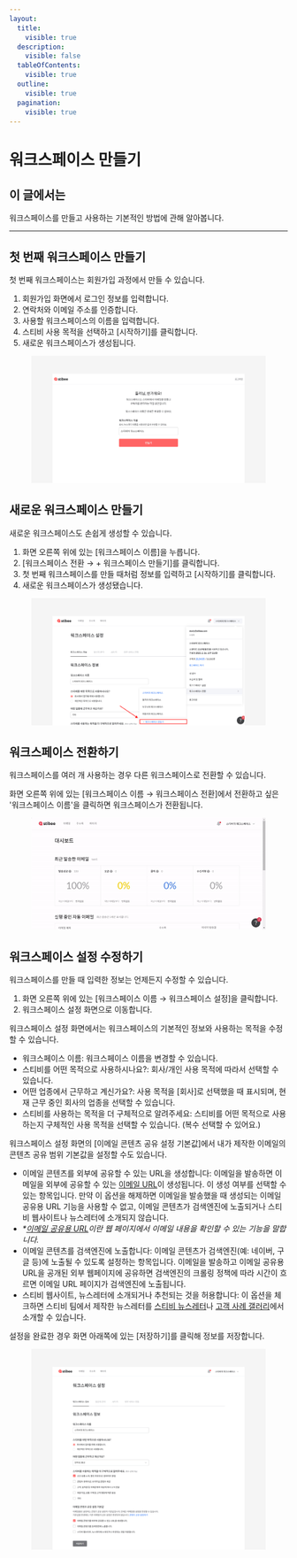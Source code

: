 ```yaml
---
layout:
  title:
    visible: true
  description:
    visible: false
  tableOfContents:
    visible: true
  outline:
    visible: true
  pagination:
    visible: true
---
```


# 워크스페이스 만들기

## 이 글에서는 <a href="#h_01hnhsz7qm3fcpzz6qh2eyxnpk" id="h_01hnhsz7qm3fcpzz6qh2eyxnpk"></a>

워크스페이스를 만들고 사용하는 기본적인 방법에 관해 알아봅니다.

***

## 첫 번째 워크스페이스 만들기

첫 번째 워크스페이스는 회원가입 과정에서 만들 수 있습니다.

1. 회원가입 화면에서 로그인 정보를 입력합니다.
2. 연락처와 이메일 주소를 인증합니다.
3. 사용할 워크스페이스의 이름을 입력합니다.
4. 스티비 사용 목적을 선택하고 \[시작하기]를 클릭합니다.
5. 새로운 워크스페이스가 생성됩니다.

<figure><img src="../../.gitbook/assets/image (57).png" alt=""><figcaption></figcaption></figure>



## 새로운 워크스페이스 만들기

새로운 워크스페이스도 손쉽게 생성할 수 있습니다.

1. 화면 오른쪽 위에 있는 \[워크스페이스 이름]을 누릅니다.
2. \[워크스페이스 전환 → + 워크스페이스 만들기]를 클릭합니다.
3. 첫 번째 워크스페이스를 만들 때처럼 정보를 입력하고 \[시작하기]를 클릭합니다.
4. 새로운 워크스페이스가 생성됐습니다.

<figure><img src="../../.gitbook/assets/image (58).png" alt=""><figcaption></figcaption></figure>



## 워크스페이스 전환하기 <a href="#h_01gt1ey5v6dzsz8hzn3arnvz2v" id="h_01gt1ey5v6dzsz8hzn3arnvz2v"></a>

워크스페이스를 여러 개 사용하는 경우 다른 워크스페이스로 전환할 수 있습니다.

화면 오른쪽 위에 있는 \[워크스페이스 이름 → 워크스페이스 전환]에서 전환하고 싶은 '워크스페이스 이름'을 클릭하면 워크스페이스가 전환됩니다.

<figure><img src="../../.gitbook/assets/stibee-workspace-change.gif" alt=""><figcaption></figcaption></figure>



## 워크스페이스 설정 수정하기 <a href="#h_01gt1ey9zh79b8atre5nwdkawn" id="h_01gt1ey9zh79b8atre5nwdkawn"></a>

워크스페이스를 만들 때 입력한 정보는 언제든지 수정할 수 있습니다.&#x20;

1. 화면 오른쪽 위에 있는 \[워크스페이스 이름 → 워크스페이스 설정]을 클릭합니다.
2. 워크스페이스 설정 화면으로 이동합니다.&#x20;

워크스페이스 설정 화면에서는 워크스페이스의 기본적인 정보와 사용하는 목적을 수정할 수 있습니다.

* 워크스페이스 이름: 워크스페이스 이름을 변경할 수 있습니다.
* 스티비를 어떤 목적으로 사용하시나요?: 회사/개인 사용 목적에 따라서 선택할 수 있습니다.
* 어떤 업종에서 근무하고 계신가요?: 사용 목적을 \[회사]로 선택했을 때 표시되며, 현재 근무 중인 회사의 업종을 선택할 수 있습니다.
* 스티비를 사용하는 목적을 더 구체적으로 알려주세요: 스티비를 어떤 목적으로 사용하는지 구체적인 사용 목적을 선택할 수 있습니다. (복수 선택할 수 있어요.)



워크스페이스 설정 화면의 \[이메일 콘텐츠 공유 설정 기본값]에서 내가 제작한 이메일의 콘텐츠 공유 범위 기본값을 설정할 수도 있습니다.

* 이메일 콘텐츠를 외부에 공유할 수 있는 URL을 생성합니다: 이메일을 발송하면 이메일을 외부에 공유할 수 있는 [이메일 URL](../../email/share/configuration.md)이 생성됩니다. 이 생성 여부를 선택할 수 있는 항목입니다. 만약 이 옵션을 해제하면 이메일을 발송했을 때 생성되는 이메일 공유용 URL 기능을 사용할 수 없고, 이메일 콘텐츠가 검색엔진에 노출되거나 스티비 웹사이트나 뉴스레터에 소개되지 않습니다.
* _\*_[_이메일 공유용 URL_](../../email/share/configuration.md)_이란 웹 페이지에서 이메일 내용을 확인할 수 있는 기능을 말합니다._
* 이메일 콘텐츠를 검색엔진에 노출합니다: 이메일 콘텐츠가 검색엔진(예: 네이버, 구글 등)에 노출될 수 있도록 설정하는 항목입니다. 이메일을 발송하고 이메일 공유용 URL을 공개된 외부 웹페이지에 공유하면 검색엔진의 크롤링 정책에 따라 시간이 흐르면 이메일 URL 페이지가 검색엔진에 노출됩니다.
* 스티비 웹사이트, 뉴스레터에 소개되거나 추천되는 것을 허용합니다: 이 옵션을 체크하면 스티비 팀에서 제작한 뉴스레터를 [스티비 뉴스레터](https://newsletter.stibee.com/)나 [고객 사례 갤러리](https://gallery.stibee.com/)에서 소개할 수 있습니다.&#x20;

설정을 완료한 경우 화면 아래쪽에 있는 \[저장하기]를 클릭해 정보를 저장합니다.

<figure><img src="../../.gitbook/assets/image (59).png" alt=""><figcaption></figcaption></figure>
